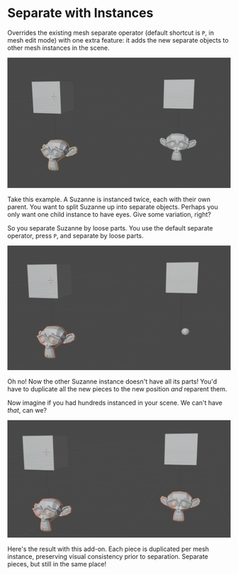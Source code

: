 # Separate with Instances

Overrides the existing mesh separate operator
(default shortcut is `P`, in mesh edit mode)
with one extra feature:
it adds the new separate objects to other mesh instances in the scene.

![Screenshot of two cubes, each with a child of an instanced Suzanne](example.png)

Take this example.
A Suzanne is instanced twice, each with their own parent.
You want to split Suzanne up into separate objects.
Perhaps you only want one child instance to have eyes.
Give some variation, right?

So you separate Suzanne by loose parts.
You use the default separate operator, press `P`, and separate by loose parts.

![After separating, one Suzanne is missing pieces](example_default.png)

Oh no! Now the other Suzanne instance doesn't have all its parts!
You'd have to duplicate all the new pieces to the new position _and_ reparent them.

Now imagine if you had hundreds instanced in your scene.
We can't have _that_, can we?

![After separating with instances, all pieces preserved](example_after.png)

Here's the result with this add-on.
Each piece is duplicated per mesh instance,
preserving visual consistency prior to separation.
Separate pieces, but still in the same place!